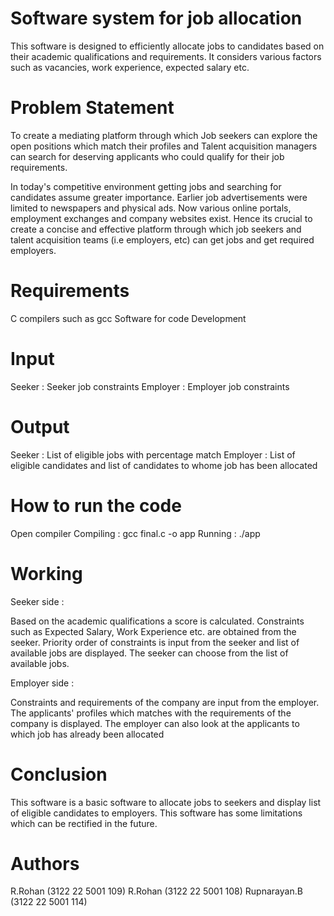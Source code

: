 # Software system for job allocation

This software is designed to efficiently allocate jobs to candidates based on their academic qualifications and requirements. It considers various
factors such as vacancies, work experience, expected salary etc.

# Problem Statement

To create a mediating platform through which Job seekers can explore the open positions which match their profiles and Talent acquisition managers 
can search for deserving applicants who could qualify for their job requirements. 

In today's competitive environment getting jobs and searching for candidates assume greater importance. Earlier job advertisements were limited to 
newspapers and physical ads. Now various online portals, employment exchanges and company websites exist. Hence its crucial to create a concise and
effective platform through which job seekers and talent acquisition teams (i.e employers, etc) can get jobs and get required employers.

# Requirements

C compilers such as gcc
Software for code Development

# Input

Seeker : Seeker job constraints
Employer : Employer job constraints

# Output

Seeker : List of eligible jobs with percentage match
Employer : List of eligible candidates and list of candidates to whome job has been allocated

# How to run the code 

Open compiler
Compiling :  gcc final.c -o app
Running   :  ./app

# Working

Seeker side : 

Based on the academic qualifications a score is calculated. Constraints such as Expected Salary, Work Experience etc. are obtained from the seeker. Priority order of constraints is input from the seeker and list of available jobs are displayed. The seeker can choose from the list of available jobs.

Employer side :

Constraints and requirements of the company are input from the employer. The applicants' profiles which matches with the requirements of the company is displayed. The employer can also look at the applicants to which job has already been allocated

# Conclusion

This software is a basic software to allocate jobs to seekers and display list of eligible candidates to employers. This software has some limitations which can be rectified in the future.

# Authors

R.Rohan (3122 22 5001 109)
R.Rohan (3122 22 5001 108)
Rupnarayan.B (3122 22 5001 114)